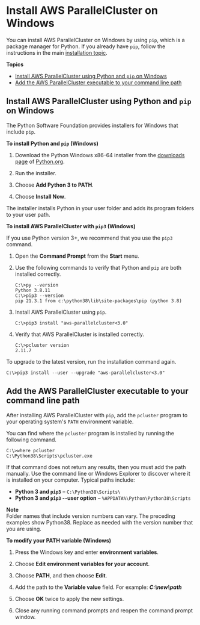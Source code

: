 # Install AWS ParallelCluster on Windows<a name="install-windows"></a>

You can install AWS ParallelCluster on Windows by using `pip`, which is a package manager for Python\. If you already have `pip`, follow the instructions in the main [installation topic](install.md)\.

**Topics**
+ [Install AWS ParallelCluster using Python and `pip` on Windows](#install-windows-pip)
+ [Add the AWS ParallelCluster executable to your command line path](#install-windows-path)

## Install AWS ParallelCluster using Python and `pip` on Windows<a name="install-windows-pip"></a>

The Python Software Foundation provides installers for Windows that include `pip`\.

**To install Python and `pip` \(Windows\)**

1. Download the Python Windows x86\-64 installer from the [downloads page](https://www.python.org/downloads/windows/) of [Python\.org](https://www.python.org)\.

1. Run the installer\.

1. Choose **Add Python 3 to PATH**\.

1. Choose **Install Now**\.

The installer installs Python in your user folder and adds its program folders to your user path\.

**To install AWS ParallelCluster with `pip3` \(Windows\)**

If you use Python version 3\+, we recommend that you use the `pip3` command\.

1. Open the **Command Prompt** from the **Start** menu\.

1. Use the following commands to verify that Python and `pip` are both installed correctly\.

   ```
   C:\>py --version
   Python 3.8.11
   C:\>pip3 --version
   pip 21.3.1 from c:\python38\lib\site-packages\pip (python 3.8)
   ```

1. Install AWS ParallelCluster using `pip`\.

   ```
   C:\>pip3 install "aws-parallelcluster<3.0"
   ```

1. Verify that AWS ParallelCluster is installed correctly\.

   ```
   C:\>pcluster version
   2.11.7
   ```

To upgrade to the latest version, run the installation command again\.

```
C:\>pip3 install --user --upgrade "aws-parallelcluster<3.0"
```

## Add the AWS ParallelCluster executable to your command line path<a name="install-windows-path"></a>

After installing AWS ParallelCluster with `pip`, add the `pcluster` program to your operating system's `PATH` environment variable\.

You can find where the `pcluster` program is installed by running the following command\.

```
C:\>where pcluster
C:\Python38\Scripts\pcluster.exe
```

If that command does not return any results, then you must add the path manually\. Use the command line or Windows Explorer to discover where it is installed on your computer\. Typical paths include:
+ **Python 3 and `pip3`** – `C:\Python38\Scripts\`
+ **Python 3 and `pip3` \-\-user option** – `%APPDATA%\Python\Python38\Scripts`

**Note**  
Folder names that include version numbers can vary\. The preceding examples show Python38\. Replace as needed with the version number that you are using\.

**To modify your PATH variable \(Windows\)**

1. Press the Windows key and enter **environment variables**\.

1. Choose **Edit environment variables for your account**\.

1. Choose **PATH**, and then choose **Edit**\.

1. Add the path to the **Variable value** field\. For example: ***C:\\new\\path***

1. Choose **OK** twice to apply the new settings\.

1. Close any running command prompts and reopen the command prompt window\.